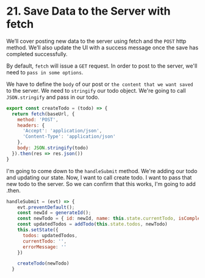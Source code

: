 # 21. Save Data to the Server with fetch

We’ll cover posting new data to the server using fetch and the `POST` http method. We’ll also update the UI with a success message once the save has completed successfully.

By default, `fetch` will issue a `GET` request. In order to post to the server, we'll need to `pass in some options`.

We have to define the `body` of our post or `the content that we want saved` to the server. We need to `stringify` our todo object. We're going to call `JSON.stringify` and pass in our todo.

```javascript
export const createTodo = (todo) => {
  return fetch(baseUrl, {
    method: 'POST',
    headers: {
      'Accept': 'application/json',
      'Content-Type': 'application/json'
    },
    body: JSON.stringify(todo)
  }).then(res => res.json())
}
```

I'm going to come down to the `handleSubmit` method. We're adding our todo and updating our state. Now, I want to call create todo. I want to pass that new todo to the server. So we can confirm that this works, I'm going to add .then.

```javascript
handleSubmit = (evt) => {
    evt.preventDefault();
    const newId = generateId();
    const newTodo = { id: newId, name: this.state.currentTodo, isComplete: false }
    const updatedTodos = addTodo(this.state.todos, newTodo)
    this.setState({
      todos: updatedTodos,
      currentTodo: '',
      errorMessage: ''
    })

    createTodo(newTodo)
  }
```